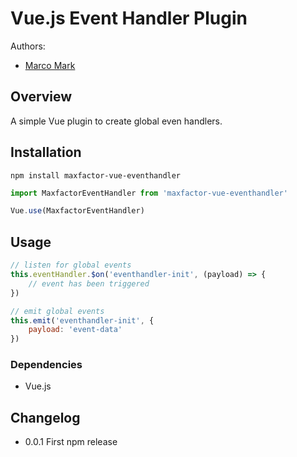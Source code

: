 # Vue.js Event Handler Plugin

Authors:

* [Marco Mark](mailto:marco.mark@dewsign.co.uk)

## Overview

A simple Vue plugin to create global even handlers.

## Installation

`npm install maxfactor-vue-eventhandler`

```js
import MaxfactorEventHandler from 'maxfactor-vue-eventhandler'

Vue.use(MaxfactorEventHandler)
```

## Usage

```js
// listen for global events
this.eventHandler.$on('eventhandler-init', (payload) => {
    // event has been triggered
})

// emit global events
this.emit('eventhandler-init', {
    payload: 'event-data'
})
```

### Dependencies

* Vue.js

## Changelog

* 0.0.1 First npm release